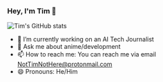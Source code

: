 ### Hey, I'm Tim 👋

![Tim's GitHub stats](https://github-readme-stats.vercel.app/api?username=TimNotHere&show_icons=true&theme=tokyonight)


- 🔭 I’m currently working on an AI Tech Journalist
- 💬 Ask me about anime/development
- 📫 How to reach me: You can reach me via email NotTimNotHere@protonmail.com
- 😄 Pronouns: He/Him
